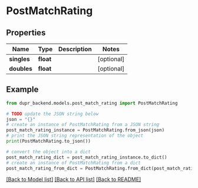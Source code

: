 # PostMatchRating


## Properties

Name | Type | Description | Notes
------------ | ------------- | ------------- | -------------
**singles** | **float** |  | [optional] 
**doubles** | **float** |  | [optional] 

## Example

```python
from dupr_backend.models.post_match_rating import PostMatchRating

# TODO update the JSON string below
json = "{}"
# create an instance of PostMatchRating from a JSON string
post_match_rating_instance = PostMatchRating.from_json(json)
# print the JSON string representation of the object
print(PostMatchRating.to_json())

# convert the object into a dict
post_match_rating_dict = post_match_rating_instance.to_dict()
# create an instance of PostMatchRating from a dict
post_match_rating_from_dict = PostMatchRating.from_dict(post_match_rating_dict)
```
[[Back to Model list]](../README.md#documentation-for-models) [[Back to API list]](../README.md#documentation-for-api-endpoints) [[Back to README]](../README.md)


